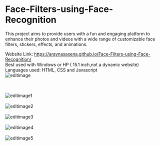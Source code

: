 # Face-Filters-using-Face-Recognition
This project aims to provide users with a fun and engaging platform to enhance their photos and videos with a wide range of customizable face filters, stickers, effects, and animations.

Website Link: https://araynasaxena.github.io/Face-Filters-using-Face-Recognition/
<br>
Best used with Windows or HP ( 15.1 inch,not a dynamic website)
<br> Languages used: HTML, CSS and Javascript
<br> 
![editimage](https://github.com/AraynaSaxena/Face-Filters-using-Face-Recognition/assets/119561390/e639b06d-9feb-4f32-a189-ce1021bddd86)

<br><br>
![editimage1](https://github.com/AraynaSaxena/Face-Filters-using-Face-Recognition/assets/119561390/ac4c16fc-56af-46b1-a862-6b9d3f3915a8)
<br><br>
![editimage2](https://github.com/AraynaSaxena/Face-Filters-using-Face-Recognition/assets/119561390/a0d5b29b-1499-4d67-a59b-7862ef233d91)
<br><br>
![editimage3](https://github.com/AraynaSaxena/Face-Filters-using-Face-Recognition/assets/119561390/35d079fa-81bc-4d25-bbc2-02c779301c9f)
<br><br>
![editimage4](https://github.com/AraynaSaxena/Face-Filters-using-Face-Recognition/assets/119561390/4ccbb72a-ad99-4109-a0ab-c11ad683e410)
<br><br>
![editimage5](https://github.com/AraynaSaxena/Face-Filters-using-Face-Recognition/assets/119561390/21dd412c-638b-45c6-a851-8b416389f6e9)
